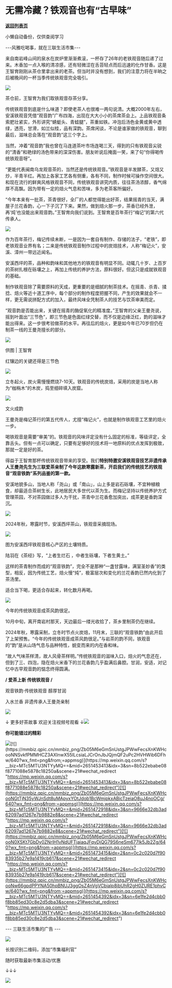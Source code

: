 # 无需冷藏？铁观音也有“古早味”

[**返回列表页**](/gzh/三联生活周刊)

小懒自动备份，仅供查阅学习

\---风雅吃喝事，就在三联生活市集---

来自南岩峰山间的泉水在炭炉里渐渐煮滚，一杯存了26年的老铁观音随后递了过来。木香加一点入喉的清凉感，还有轻微涩在舌苔轻点而后迅速的化作甘香。这是王智育刚刚从茶仓里拿出来的老茶。但当时并没有想到，我们的注意力将在半晌之后被晚间的一杯当季传统铁观音完全吸引。

![](https://mmbiz.qpic.cn/mmbiz_jpg/Zb05M6eGmSnUstgJPWwFecsXnKWHcooNohWMVp6uaySJYkhcqf11UxNy9VCCsLDAYpZqE6odvvxrmPwAbia0tXg/640?wx_fmt=jpeg&from;=appmsg)

茶仓前，王智育为我们取铁观音存茶分享。

传统铁观音到底是什么味道？即使老茶人也很难一两句说清。大概2000年左右，安溪铁观音凭借“观音韵”广布四海，出现在大大小小的茶席茶会上。上品铁观音条索肥壮紧实，外形讲究“蜻蜓头、青蛙腿”，茶重如铁。冲泡后汤色金黄或黄中透绿，透亮，甘滑，如兰似桂，品有深韵。茶席闲谈，不论是谁家做的铁观音，聊到最后，滋味总会落在“观音韵”这三个字上。

当然，冲着“观音韵”我也曾在马连道茶叶市场连喝三天，得到的只有铁观音尖锐的“清香”和艳绿的汤色带来的深深伤害。朋友听说后掩面一笑，来了句“你得喝传统铁观音呀”。

“更能代表闽南乌龙观音茶的，当然还是传统铁观音。”铁观音是半发酵茶，又焙又炒，半青半红。再加上各家工艺各有侧重，各有不同，制作时候可操作空间很大。和现在流行的鲜爽风格铁观音不同，传统铁观音讲究内质，往往茶汤浓醇，香气绵厚不高飘。因为带有一定的焙火气息和苦味，多为老茶客所偏好。

“今年本来有一批茶，茶青很好，全厂的人都觉得能出好茶，结果摇青的当天，满屋子兰花香韵，心一下子沉了下来。果然，做到焙火那一步，茶香已经外泄，再‘炖’也没能出来观音韵。”王智育向我们说到。王智育是百年茶行“梅记”的第六代传承人。

![](https://mmbiz.qpic.cn/mmbiz_jpg/Zb05M6eGmSnUstgJPWwFecsXnKWHcooNeKRYjjVrSJ54Wp9TEkTYmCNaicicOBy3q1gSzEwLdoA0zAYLJ0DzN9ag/640?wx_fmt=jpeg&from;=appmsg)

作为百年茶行，梅记传续未断，一是因为一套自有制作、存储的法子，“老铁”，即老铁观音业界有名；二来是传统铁观音制作过程中的炭焙技术，人称“梅记火”，安溪、漳州一带远近闻名。

安溪西坪的茶，品种和韵味和其他地方的铁观音有明显不同。动辄几十岁、上百岁的茶树扎根在砾壤之上，再加上传统的养护方法，原料很好。但这只是成就铁观音的基础。

制作铁观音除了需要原料的天成，更重要的是细腻的制茶技术。在摇青、杀青、揉捻、焙火等近十道工序中，每个部分的制作程度把握不同，产生的效果就会不一样，更无需说拼配方式的加入，最终风味全凭制茶人的技艺与饮茶审美而定。

“观音韵是否能出来，关键在摇青的酶促氧化的精准度。”王智育的父亲王曼尧说，摇到叶面出“三节色”，即三节色是色面红绿交替，而不仅是边缘泛红，韵的滋味才能出得来。这一步很考验做茶的水平。再往后的焙火，更是如今年已70岁但仍在制茶一线的王曼尧擅长的部分。

![](https://mmbiz.qpic.cn/mmbiz_jpg/Zb05M6eGmSnUstgJPWwFecsXnKWHcooNMTZjc4f0yRSONSfulaqvp1aHjYDdPibkFYNQkzhcW7SlzIF02DahKUg/640?wx_fmt=jpeg&from;=appmsg)

供图 | 王智育

红镶边的关键还得是三节色

![](https://mmbiz.qpic.cn/mmbiz_png/Zb05M6eGmSnUstgJPWwFecsXnKWHcooNnFL1jLbnAJIfgNVQYibkMm2VIhAvufXrwV8gzCdeZicdHcIXLicZHhKdw/640?wx_fmt=png&from;=appmsg)

立冬起火，炭火需慢慢燃烧7-10天。铁观音的传统炭焙，采用的炭是当地人称为“枷栴木”的木炭，捣至细碎填入炭窟。

![](https://mmbiz.qpic.cn/mmbiz_jpg/Zb05M6eGmSnUstgJPWwFecsXnKWHcooNDIDs1icEibHjau3UJRkaWTjEoRD3WppWgibia66yNSsZ3IqyWr77fIBBFQ/640?wx_fmt=jpeg&from;=appmsg)

文火成韵

王曼尧是梅记茶行的第五代传人，尤擅“梅记火”，也就是制作铁观音工艺里的焙火一步。

喝铁观音是需要“审美”的。铁观音的风味评定没有什么固定的标准，等级评定，全靠舌头。但有一点可以确定，只要有足够好的技术将一地原料的优点发挥到极致，那就一定是好的茶。

得益于王智育那杯传统铁观音带来的享受。我们**特别特邀安溪铁观音技艺非遗传承人王曼尧先生为三联爱茶亲制了今年这款寒露新茶，开启我们的传统技艺的铁观音“观音铁韵”系列品鉴的第一款。**

安溪地貌多山，当地人称「尧山」或「南山」，山上多是岩石砾壤，不宜种植粮食，却最适合茶树生长，此地居民大多世代以茶为生。而梅记坚持以传统养护方式管理茶园，不对茶园做过多人为干扰，茶青中兰花香愈加突出，成茶更是香韵深沉。

[![](https://mmbiz.qpic.cn/mmbiz_gif/Zb05M6eGmSnUstgJPWwFecsXnKWHcooNR7PciafdJ4GT5rJIiaxBgeeeymFyJAsrHhJzCGqloYukPP4MLlhftYicQ/640?wx_fmt=gif&from;=appmsg)](
"link")

2024年秋，寒露时节，安溪西坪茶山，铁观音采摘现场。

![](https://mmbiz.qpic.cn/mmbiz_jpg/Zb05M6eGmSnUstgJPWwFecsXnKWHcooNEWKoMCfkXicbgo3Vic135RICHhqvfC1VtqF8JACwvSdSicnhwel3Xr5cQ/640?wx_fmt=jpeg&from;=appmsg)

图为安溪西坪铁观音核心产区的土壤特质。

陆羽在《茶经》写，“上者生烂石 ，中者生砾壤，下者生黄土。”

这样的茶青制作而成的“观音铁韵”，完全不是那种“一盏甘露味，满室圣妙香”的类型，相反，因为传统工艺，焙火慢“炖”，极富层次和变化的兰花香韵已然内化到了茶汤里。

适合当下喝，更适合存起来，转化数月再喝。

![](https://mmbiz.qpic.cn/mmbiz_png/Zb05M6eGmSnUstgJPWwFecsXnKWHcooNzqj5DLUvwpLGECk5nVY3OBktFJyaGCwzsM6reM4cjM6GAzA2zB6rRA/640?wx_fmt=png&from;=appmsg)

今年的传统铁观音成茶风韵很足。

10月中旬，离开南岩村那天，天边最后一缕光收拾了，茶乡里制茶仍在继续。

2024年秋，寒露采制，立冬时节点火炭焙，11月末，三联的“观音铁韵”由此开启了上架预售。“今年的传统铁观音成茶风韵很足。”与岩茶的韵不同，铁观音的“韵”是从山场气息与品种特性，蜕变而来的内在香和味。

“故人气味茶样清，故人风骨茶样明。”传统铁观音的滋味入口，焙火的气息还在，但到了三、四泡，隐在焙火米香下的兰花香韵几乎盈满后鼻腔。甘润，安适，对记忆中古早观音韵的惦念终得圆满。

**/ 爱茶上新 传统铁观音 /**

观音铁韵·传统铁观音 醇厚甘润

入水兰香 非遗传承人王曼尧亲制

[![](https://mmbiz.qpic.cn/mmbiz_png/Zb05M6eGmSnUstgJPWwFecsXnKWHcooNWicIIIT9nVW2FlZpQ8aEBxIGW8PS2wCEmFChEYQibibnJibicSpYxdEEibnQ/640?wx_fmt=png&from;=appmsg)](
"link")

  

↓ 更多好茶故事 欢迎关注视频号观看
↓![](https://mmbiz.qpic.cn/mmbiz_gif/Zb05M6eGmSnUstgJPWwFecsXnKWHcooN7Bo4L9ylKbv0IYAkU8bpjsHMibFzUPrteeGSHia1xwnzKV11Egh659TA/640?wx_fmt=gif&from;=appmsg)

**你可能错过的精彩**

[![](https://mmbiz.qpic.cn/mmbiz_png/Zb05M6eGmSnUstgJPWwFecsXnKWHcooNScDWNL77kKnGnL85iaDWHTHoWYwlNJfPt7dhcecyTBSiaeWBVyjsZ1TA/640?wx_fmt=png&from;=appmsg)](https://mp.weixin.qq.com/s?__biz=MTc5MTU3NTYyMQ==&mid=2651459170&idx=2&sn=74fe3c2f30c919c8eff2b93b1221acc5&scene=21#wechat_redirect
"https://mp.weixin.qq.com/s?__biz=MTc5MTU3NTYyMQ==&mid=2651459170&idx=2&sn=74fe3c2f30c919c8eff2b93b1221acc5&scene=21#wechat_redirect")[![](https://mmbiz.qpic.cn/mmbiz_png/Zb05M6eGmSnUstgJPWwFecsXnKWHcooNNSvkfPMMHCZ3AXInwX55ILcsiaLJCrOnJbJQjmQF2uPc2HVHWib6DFhw/640?wx_fmt=png&from;=appmsg)](https://mp.weixin.qq.com/s?__biz=MTc5MTU3NTYyMQ==&mid=2651453413&idx=3&sn=8b522ebabe08f8771088e5878c18250a&scene=21#wechat_redirect
"https://mp.weixin.qq.com/s?__biz=MTc5MTU3NTYyMQ==&mid=2651453413&idx=3&sn=8b522ebabe08f8771088e5878c18250a&scene=21#wechat_redirect")[![](https://mmbiz.qpic.cn/mmbiz_png/Zb05M6eGmSnUstgJPWwFecsXnKWHcooNGtTjN35yWJnSdt8uMApyxYOtJdob1BcWmjpkxABicTzeiaO8uJ4noOCg/640?wx_fmt=png&from;=appmsg)](https://mp.weixin.qq.com/s?__biz=MTc5MTU3NTYyMQ==&mid=2651472918&idx=3&sn=9666e32db3ad62097ad1267e7b9882e8&scene=21#wechat_redirect
"https://mp.weixin.qq.com/s?__biz=MTc5MTU3NTYyMQ==&mid=2651472918&idx=3&sn=9666e32db3ad62097ad1267e7b9882e8&scene=21#wechat_redirect")[![](https://mmbiz.qpic.cn/mmbiz_png/Zb05M6eGmSnUstgJPWwFecsXnKWHcooN0XSKt7GbDy0ZNrIH1vNdUFTjaiaqJFqyDjQG79S6neSm677Ik5Jb2Zg/640?wx_fmt=png&from;=appmsg)](https://mp.weixin.qq.com/s?__biz=MTc5MTU3NTYyMQ==&mid=2651473415&idx=2&sn=0c2c020d7f9083935b27e9a1419cb617&scene=21#wechat_redirect
"https://mp.weixin.qq.com/s?__biz=MTc5MTU3NTYyMQ==&mid=2651473415&idx=2&sn=0c2c020d7f9083935b27e9a1419cb617&scene=21#wechat_redirect")[![](https://mmbiz.qpic.cn/mmbiz_png/Zb05M6eGmSnUstgJPWwFecsXnKWHcooNw66gpdPPYNA50hpBNUJ3ggOsZ4nVgVCbialp8ibUhR2gH0ZURE1phvCw/640?wx_fmt=png&from;=appmsg)](https://mp.weixin.qq.com/s?__biz=MTc5MTU3NTYyMQ==&mid=2651454392&idx=3&sn=6e1fe2d4cbb0f8bb85ed30c8e2d5dba3&scene=21#wechat_redirect
"https://mp.weixin.qq.com/s?__biz=MTc5MTU3NTYyMQ==&mid=2651454392&idx=3&sn=6e1fe2d4cbb0f8bb85ed30c8e2d5dba3&scene=21#wechat_redirect")

\--- 三联生活市集的广告 ---

![](https://mmbiz.qpic.cn/mmbiz_jpg/Zb05M6eGmSnUstgJPWwFecsXnKWHcooNJpVf0d0PfphQH9oTgZC2KFUtNC2G6rrk0x5L9AnsTknlZmibGRLENyw/640?wx_fmt=jpeg&from;=appmsg)

长按识别二维码，添加“市集福利官”

随时获取最新市集活动/优惠

↓↓↓

![](https://mmbiz.qpic.cn/mmbiz_jpg/Zb05M6eGmSnUstgJPWwFecsXnKWHcooNF2jEOzIALKiaD8I3m79GelmocEFAcIa3Pbf3ib5iblDgiagArI7YjuhERA/640?wx_fmt=jpeg&from;=appmsg)

